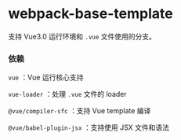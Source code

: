 # webpack-base-template

支持 Vue3.0 运行环境和 `.vue` 文件使用的分支。

### 依赖

`vue` ：Vue 运行核心支持

`vue-loader` ：处理 `.vue` 文件的 loader

`@vue/compiler-sfc` ：支持 Vue template 编译

`@vue/babel-plugin-jsx` ：支持使用 JSX 文件和语法